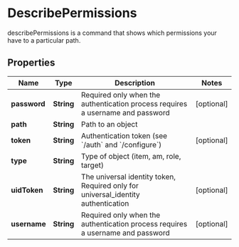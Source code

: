 

# DescribePermissions

describePermissions is a command that shows which permissions your have to a particular path.
## Properties

Name | Type | Description | Notes
------------ | ------------- | ------------- | -------------
**password** | **String** | Required only when the authentication process requires a username and password |  [optional]
**path** | **String** | Path to an object | 
**token** | **String** | Authentication token (see &#x60;/auth&#x60; and &#x60;/configure&#x60;) |  [optional]
**type** | **String** | Type of object (item, am, role, target) | 
**uidToken** | **String** | The universal identity token, Required only for universal_identity authentication |  [optional]
**username** | **String** | Required only when the authentication process requires a username and password |  [optional]



